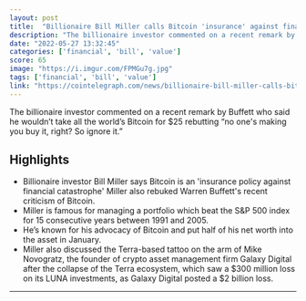 ```yaml
---
layout: post
title:  "Billionaire Bill Miller calls Bitcoin 'insurance' against financial catastrophe"
description: "The billionaire investor commented on a recent remark by Buffett who said he wouldn’t take all the world’s Bitcoin for $25 rebutting “no one's making you buy it, right? So ignore it.”"
date: "2022-05-27 13:32:45"
categories: ['financial', 'bill', 'value']
score: 65
image: "https://i.imgur.com/FPMGu7g.jpg"
tags: ['financial', 'bill', 'value']
link: "https://cointelegraph.com/news/billionaire-bill-miller-calls-bitcoin-insurance-against-financial-catastrophe"
---
```


The billionaire investor commented on a recent remark by Buffett who said he wouldn’t take all the world’s Bitcoin for $25 rebutting “no one's making you buy it, right? So ignore it.”

## Highlights

- Billionaire investor Bill Miller says Bitcoin is an 'insurance policy against financial catastrophe' Miller also rebuked Warren Buffett's recent criticism of Bitcoin.
- Miller is famous for managing a portfolio which beat the S&P 500 index for 15 consecutive years between 1991 and 2005.
- He’s known for his advocacy of Bitcoin and put half of his net worth into the asset in January.
- Miller also discussed the Terra-based tattoo on the arm of Mike Novogratz, the founder of crypto asset management firm Galaxy Digital after the collapse of the Terra ecosystem, which saw a $300 million loss on its LUNA investments, as Galaxy Digital posted a $2 billion loss.

---
